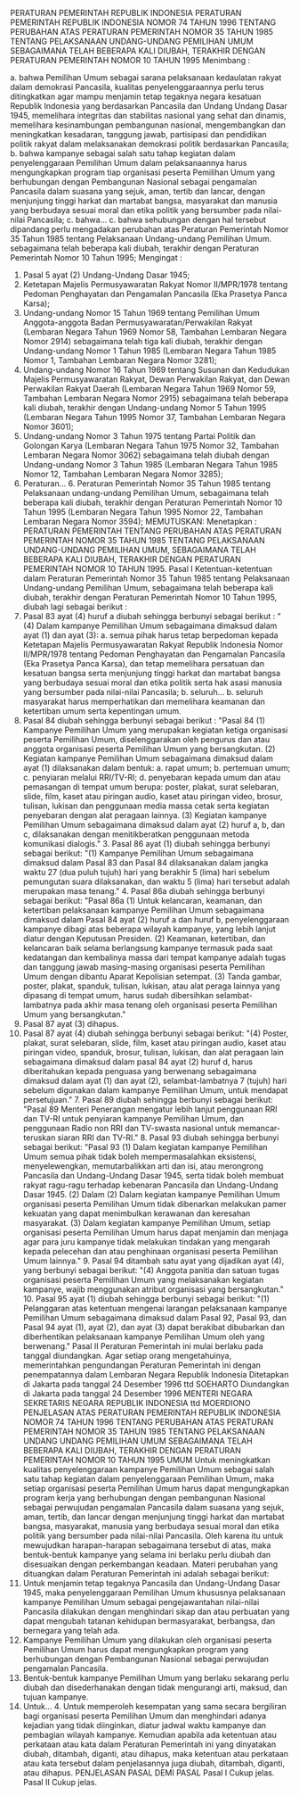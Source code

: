  PERATURAN PEMERINTAH REPUBLIK INDONESIA PERATURAN PEMERINTAH REPUBLIK INDONESIA NOMOR 74 TAHUN 1996 TENTANG PERUBAHAN ATAS PERATURAN PEMERINTAH NOMOR 35 TAHUN 1985 TENTANG PELAKSANAAN UNDANG-UNDANG PEMILIHAN UMUM SEBAGAIMANA TELAH BEBERAPA KALI DIUBAH, TERAKHIR DENGAN PERATURAN PEMERINTAH NOMOR 10 TAHUN 1995
Menimbang :

a. bahwa Pemilihan Umum sebagai sarana pelaksanaan kedaulatan rakyat dalam demokrasi Pancasila, kualitas penyelenggaraannya perlu terus ditingkatkan agar mampu menjamin tetap tegaknya negara kesatuan Republik Indonesia yang berdasarkan Pancasila dan Undang Undang Dasar 1945, memelihara integritas dan stabilitas nasional yang sehat dan dinamis, memelihara kesinambungan pembangunan nasional, mengembangkan dan meningkatkan kesadaran, tanggung jawab, partisipasi dan pendidikan politik rakyat dalam melaksanakan demokrasi politik berdasarkan Pancasila;
b. bahwa kampanye sebagai salah satu tahap kegiatan dalam penyelenggaraan Pemilihan Umum dalam pelaksanaannya harus mengungkapkan program tiap organisasi peserta Pemilihan Umum yang berhubungan dengan Pembangunan Nasional sebagai pengamalan Pancasila dalam suasana yang sejuk, aman, tertib dan lancar, dengan menjunjung tinggi harkat dan martabat bangsa, masyarakat dan manusia yang berbudaya sesuai moral dan etika politik yang bersumber pada nilai-nilai Pancasila;
c. bahwa… c. bahwa sehubungan dengan hal tersebut dipandang perlu mengadakan perubahan atas Peraturan Pemerintah Nomor 35 Tahun 1985 tentang Pelaksanaan Undang-undang Pemilihan Umum. sebagaimana telah beberapa kali diubah, terakhir dengan Peraturan Pemerintah Nomor 10 Tahun 1995;
Mengingat :

1. Pasal 5 ayat (2) Undang-Undang Dasar 1945;
2. Ketetapan Majelis Permusyawaratan Rakyat Nomor II/MPR/1978 tentang Pedoman Penghayatan dan Pengamalan Pancasila (Eka Prasetya Panca Karsa);
3. Undang-undang Nomor 15 Tahun 1969 tentang Pemilihan Umum Anggota-anggota Badan Permusyawaratan/Perwakilan Rakyat (Lembaran Negara Tahun 1969 Nomor 58, Tambahan Lembaran Negara Nomor 2914) sebagaimana telah tiga kali diubah, terakhir dengan Undang-undang Nomor 1 Tahun 1985 (Lembaran Negara Tahun 1985 Nomor 1, Tambahan Lembaran Negara Nomor 3281);
4. Undang-undang Nomor 16 Tahun 1969 tentang Susunan dan Kedudukan Majelis Permusyawaratan Rakyat, Dewan Perwakilan Rakyat, dan Dewan Perwakilan Rakyat Daerah (Lembaran Negara Tahun 1969 Nomor 59, Tambahan Lembaran Negara Nomor 2915) sebagaimana telah beberapa kali diubah, terakhir dengan Undang-undang Nomor 5 Tahun 1995 (Lembaran Negara Tahun 1995 Nomor 37, Tambahan Lembaran Negara Nomor 3601);
5. Undang-undang Nomor 3 Tahun 1975 tentang Partai Politik dan Golongan Karya (Lembaran Negara Tahun 1975 Nomor 32, Tambahan Lembaran Negara Nomor 3062) sebagaimana telah diubah dengan Undang-undang Nomor 3 Tahun 1985 (Lembaran Negara Tahun 1985 Nomor 12, Tambahan Lembaran Negara Nomor 3285);
6. Peraturan… 6. Peraturan Pemerintah Nomor 35 Tahun 1985 tentang Pelaksanaan undang-undang Pemilihan Umum, sebagaimana telah beberapa kali diubah, terakhir dengan Peraturan Pemerintah Nomor 10 Tahun 1995 (Lembaran Negara Tahun 1995 Nomor 22, Tambahan Lembaran Negara Nomor 3594);
MEMUTUSKAN:
 Menetapkan : PERATURAN PEMERINTAH TENTANG PERUBAHAN ATAS PERATURAN PEMERINTAH NOMOR 35 TAHUN 1985 TENTANG PELAKSANAAN UNDANG-UNDANG PEMILIHAN UMUM, SEBAGAIMANA TELAH BEBERAPA KALI DIUBAH, TERAKHIR DENGAN PERATURAN PEMERINTAH NOMOR 10 TAHUN 1995.
Pasal I
Ketentuan-ketentuan dalam Peraturan Pemerintah Nomor 35 Tahun 1985 tentang Pelaksanaan Undang-undang Pemilihan Umum, sebagaimana telah beberapa kali diubah, terakhir dengan Peraturan Pemerintah Nomor 10 Tahun 1995, diubah lagi sebagai berikut :
1. Pasal 83 ayat (4) huruf a diubah sehingga berbunyi sebagai berikut : "(4) Dalam kampanye Pemilihan Umum sebagaimana dimaksud dalam ayat (1) dan ayat (3):
a. semua pihak harus tetap berpedoman kepada Ketetapan Majelis Permusyawaratan Rakyat Republik Indonesia Nomor II/MPR/1978 tentang Pedoman Penghayatan dan Pengamalan Pancasila (Eka Prasetya Panca Karsa), dan tetap memelihara persatuan dan kesatuan bangsa serta menjunjung tinggi harkat dan martabat bangsa yang berbudaya sesuai moral dan etika politik serta hak asasi manusia yang bersumber pada nilai-nilai Pancasila;
b. seluruh… b. seluruh masyarakat harus memperhatikan dan memelihara keamanan dan ketertiban umum serta kepentingan umum.
2. Pasal 84 diubah sehingga berbunyi sebagai berikut : "Pasal 84 (1) Kampanye Pemilihan Umum yang merupakan kegiatan ketiga organisasi peserta Pemilihan Umum, diselenggarakan oleh pengurus dan atau anggota organisasi peserta Pemilihan Umum yang bersangkutan.
(2) Kegiatan kampanye Pemilihan Umum sebagaimana dimaksud dalam ayat (1) dilaksanakan dalam bentuk:
a. rapat umum;
b. pertemuan umum;
c. penyiaran melalui RRI/TV-RI;
d. penyebaran kepada umum dan atau pemasangan di tempat umum berupa: poster, plakat, surat selebaran, slide, film, kaset atau piringan audio, kaset atau piringan video, brosur, tulisan, lukisan dan penggunaan media massa cetak serta kegiatan penyebaran dengan alat peragaan lainnya.
(3) Kegiatan kampanye Pemilihan Umum sebagaimana dimaksud dalam ayat (2) huruf a, b, dan c, dilaksanakan dengan menitikberatkan penggunaan metoda komunikasi dialogis." 3. Pasal 86 ayat (1) diubah sehingga berbunyi sebagai berikut: "(1) Kampanye Pemilihan Umum sebagaimana dimaksud dalam Pasal 83 dan Pasal 84 dilaksanakan dalam jangka waktu 27 (dua puluh tujuh) hari yang berakhir 5 (lima) hari sebelum pemungutan suara dilaksanakan, dan waktu 5 (lima) hari tersebut adalah merupakan masa tenang." 4. Pasal 86a diubah sehingga berbunyi sebagai berikut: "Pasal 86a (1) Untuk kelancaran, keamanan, dan ketertiban pelaksanaan kampanye Pemilihan Umum sebagaimana dimaksud dalam Pasal 84 ayat (2) huruf a dan huruf b, penyelenggaraan kampanye dibagi atas beberapa wilayah kampanye, yang lebih lanjut diatur dengan Keputusan Presiden.
(2) Keamanan, ketertiban, dan kelancaran baik selama berlangsung kampanye termasuk pada saat kedatangan dan kembalinya massa dari tempat kampanye adalah tugas dan tanggung jawab masing-masing organisasi peserta Pemilihan Umum dengan dibantu Aparat Kepolisian setempat.
(3) Tanda gambar, poster, plakat, spanduk, tulisan, lukisan, atau alat peraga lainnya yang dipasang di tempat umum, harus sudah dibersihkan selambat-lambatnya pada akhir masa tenang oleh organisasi peserta Pemilihan Umum yang bersangkutan."
5. Pasal 87 ayat (3) dihapus.
6. Pasal 87 ayat (4) diubah sehingga berbunyi sebagai berikut: "(4) Poster, plakat, surat selebaran, slide, film, kaset atau piringan audio, kaset atau piringan video, spanduk, brosur, tulisan, lukisan, dan alat peragaan lain sebagaimana dimaksud dalam pasal 84 ayat (2) huruf d, harus diberitahukan kepada penguasa yang berwenang sebagaimana dimaksud dalam ayat (1) dan ayat (2), selambat-lambatnya 7 (tujuh) hari sebelum digunakan dalam kampanye Pemilihan Umum, untuk mendapat persetujuan." 7. Pasal 89 diubah sehingga berbunyi sebagai berikut: "Pasal 89 Menteri Penerangan mengatur lebih lanjut penggunaan RRI dan TV-RI untuk penyiaran kampanye Pemilihan Umum, dan penggunaan Radio non RRI dan TV-swasta nasional untuk memancar-teruskan siaran RRI dan TV-RI." 8. Pasal 93 diubah sehingga berbunyi sebagai berikut: "Pasal 93 (1) Dalam kegiatan kampanye Pemilihan Umum semua pihak tidak boleh mempermasalahkan eksistensi, menyelewengkan, memutarbalikkan arti dan isi, atau merongrong Pancasila dan Undang-Undang Dasar 1945, serta tidak boleh membuat rakyat ragu-ragu terhadap kebenaran Pancasila dan Undang-Undang Dasar 1945.
(2) Dalam (2) Dalam kegiatan kampanye Pemilihan Umum organisasi peserta Pemilihan Umum tidak dibenarkan melakukan pamer kekuatan yang dapat menimbulkan kerawanan dan keresahan masyarakat.
(3) Dalam kegiatan kampanye Pemilihan Umum, setiap organisasi peserta Pemilihan Umum harus dapat menjamin dan menjaga agar para juru kampanye tidak melakukan tindakan yang mengarah kepada pelecehan dan atau penghinaan organisasi peserta Pemilihan Umum lainnya." 9. Pasal 94 ditambah satu ayat yang dijadikan ayat (4), yang berbunyi sebagai berikut: "(4) Anggota panitia dan satuan tugas organisasi peserta Pemilihan Umum yang melaksanakan kegiatan kampanye, wajib menggunakan atribut organisasi yang bersangkutan." 10. Pasal 95 ayat (1) diubah sehingga berbunyi sebagai berikut: "(1) Pelanggaran atas ketentuan mengenai larangan pelaksanaan kampanye Pemilihan Umum sebagaimana dimaksud dalam Pasal 92, Pasal 93, dan Pasal 94 ayat (1), ayat (2), dan ayat (3) dapat berakibat dibubarkan dan diberhentikan pelaksanaan kampanye Pemilihan Umum oleh yang berwenang."
Pasal II
Peraturan Pemerintah ini mulai berlaku pada tanggal diundangkan.
Agar setiap orang mengetahuinya, memerintahkan pengundangan Peraturan Pemerintah ini dengan penempatannya dalam Lembaran Negara Republik Indonesia Ditetapkan di Jakarta pada tanggal 24 Desember 1996 ttd SOEHARTO Diundangkan di Jakarta pada tanggal 24 Desember 1996 MENTERI NEGARA SEKRETARIS NEGARA REPUBLIK INDONESIA ttd MOERDIONO PENJELASAN ATAS PERATURAN PEMERINTAH REPUBLIK INDONESIA NOMOR 74 TAHUN 1996 TENTANG PERUBAHAN ATAS PERATURAN PEMERINTAH NOMOR 35 TAHUN 1985 TENTANG PELAKSANAAN UNDANG UNDANG PEMILIHAN UMUM SEBAGAIMANA TELAH BEBERAPA KALI DIUBAH, TERAKHIR DENGAN PERATURAN PEMERINTAH NOMOR 10 TAHUN 1995 UMUM Untuk meningkatkan kualitas penyelenggaraan kampanye Pemilihan Umum sebagai salah satu tahap kegiatan dalam penyelenggaraan Pemilihan Umum, maka setiap organisasi peserta Pemilihan Umum harus dapat mengungkapkan program kerja yang berhubungan dengan pembangunan Nasional sebagai perwujudan pengamalan Pancasila dalam suasana yang sejuk, aman, tertib, dan lancar dengan menjunjung tinggi harkat dan martabat bangsa, masyarakat, manusia yang berbudaya sesuai moral dan etika politik yang bersumber pada nilai-nilai Pancasila. Oleh karena itu untuk mewujudkan harapan-harapan sebagaimana tersebut di atas, maka bentuk-bentuk kampanye yang selama ini berlaku perlu diubah dan disesuaikan dengan perkembangan keadaan. Materi perubahan yang dituangkan dalam Peraturan Pemerintah ini adalah sebagai berikut:
1. Untuk menjamin tetap tegaknya Pancasila dan Undang-Undang Dasar 1945, maka penyelenggaraan Pemilihan Umum khususnya pelaksanaan kampanye Pemilihan Umum sebagai pengejawantahan nilai-nilai Pancasila dilakukan dengan menghindari sikap dan atau perbuatan yang dapat mengubah tatanan kehidupan bermasyarakat, berbangsa, dan bernegara yang telah ada.
2. Kampanye Pemilihan Umum yang dilakukan oleh organisasi peserta Pemilihan Umum harus dapat mengungkapkan program yang berhubungan dengan Pembangunan Nasional sebagai perwujudan pengamalan Pancasila.
3. Bentuk-bentuk kampanye Pemilihan Umum yang berlaku sekarang perlu diubah dan disederhanakan dengan tidak mengurangi arti, maksud, dan tujuan kampanye.
4. Untuk… 4. Untuk memperoleh kesempatan yang sama secara bergiliran bagi organisasi peserta Pemilihan Umum dan menghindari adanya kejadian yang tidak diinginkan, diatur jadwal waktu kampanye dan pembagian wilayah kampanye. Kemudian apabila ada ketentuan atau perkataan atau kata dalam Peraturan Pemerintah ini yang dinyatakan diubah, ditambah, diganti, atau dihapus, maka ketentuan atau perkataan atau kata tersebut dalam penjelasannya juga diubah, ditambah, diganti, atau dihapus. PENJELASAN PASAL DEMI PASAL
Pasal I
Cukup jelas.
Pasal II
Cukup jelas.